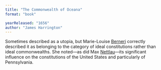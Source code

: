 ```yaml
---
title: "The Commonwealth of Oceana"
format: "book"

yearReleased: "1656"
author: "James Harrington"
---
```

 Sometimes described as a utopia, but Marie-Louise <a href="biblio.htm#Berneri"> Berneri</a> correctly described it as belonging to the category of ideal  constitutions rather than ideal commonwealths. She noted—as did Max <a href="biblio.htm#Nettlau: Esbozo">Nettlau</a>—its significant influence on  the constitutions of the United States and particularly of Pennsylvania.
  
